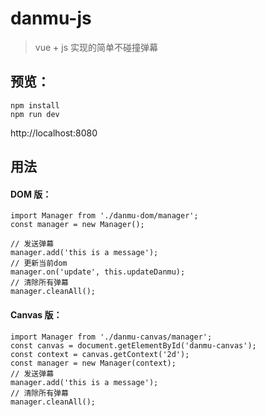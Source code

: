 # danmu-js

> vue + js 实现的简单不碰撞弹幕

## 预览：

```
npm install
npm run dev
```

http://localhost:8080

## 用法

#### DOM 版：

```
import Manager from './danmu-dom/manager';
const manager = new Manager();

// 发送弹幕
manager.add('this is a message');
// 更新当前dom
manager.on('update', this.updateDanmu);
// 清除所有弹幕
manager.cleanAll();
```

#### Canvas 版：

```
import Manager from './danmu-canvas/manager';
const canvas = document.getElementById('danmu-canvas');
const context = canvas.getContext('2d');
const manager = new Manager(context);
// 发送弹幕
manager.add('this is a message');
// 清除所有弹幕
manager.cleanAll();
```
